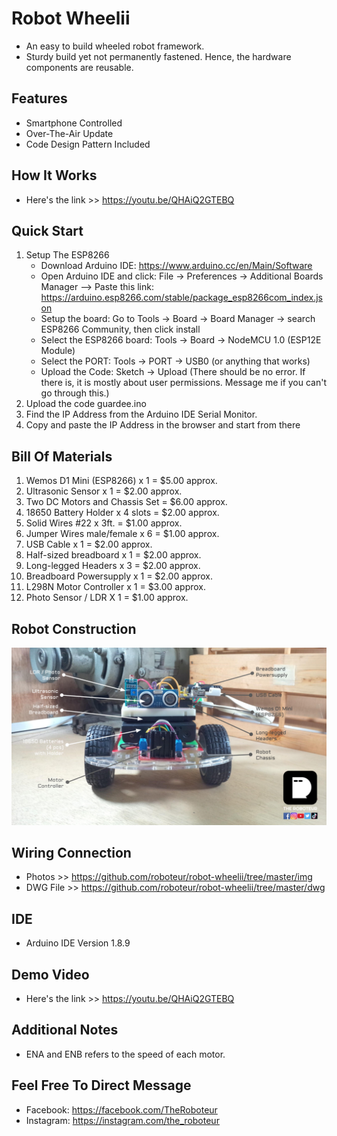 # Robot Wheelii
* An easy to build wheeled robot framework.
* Sturdy build yet not permanently fastened. Hence, the hardware components are reusable.

## Features
* Smartphone Controlled
* Over-The-Air Update
* Code Design Pattern Included

## How It Works 
* Here's the link >> https://youtu.be/QHAiQ2GTEBQ

## Quick Start
1. Setup The ESP8266
    * Download Arduino IDE: https://www.arduino.cc/en/Main/Software
    * Open Arduino IDE and click: File -> Preferences -> Additional Boards Manager --> Paste this     link: https://arduino.esp8266.com/stable/package_esp8266com_index.json
    * Setup the board: Go to Tools -> Board -> Board Manager -> search ESP8266 Community, then click install
    * Select the ESP8266 board: Tools -> Board -> NodeMCU 1.0 (ESP12E Module)
    * Select the PORT: Tools -> PORT -> USB0 (or anything that works)
    * Upload the Code: Sketch -> Upload (There should be no error. If there is, it is mostly about user permissions. Message me if you can't go through this.)
2. Upload the code guardee.ino
3. Find the IP Address from the Arduino IDE Serial Monitor. 
4. Copy and paste the IP Address in the browser and start from there

## Bill Of Materials
1. Wemos D1 Mini (ESP8266) x 1  = $5.00 approx.
2. Ultrasonic Sensor x 1  = $2.00 approx.
3. Two DC Motors and Chassis Set = $6.00 approx.
4. 18650 Battery Holder x 4 slots = $2.00 approx.
5. Solid Wires #22 x 3ft. = $1.00 approx.
6. Jumper Wires male/female x 6 = $1.00 approx. 
7. USB Cable x 1 = $2.00 approx.
8. Half-sized breadboard x 1 = $2.00 approx.
9. Long-legged Headers x 3 = $2.00 approx.
10. Breadboard Powersupply x 1 = $2.00 approx.
11. L298N Motor Controller x 1 = $3.00 approx.
12. Photo Sensor / LDR X 1 = $1.00 approx.

## Robot Construction
![Robot Construction](./img/roboteur-wheelii-construction.png)

## Wiring Connection
* Photos >> https://github.com/roboteur/robot-wheelii/tree/master/img
* DWG File >> https://github.com/roboteur/robot-wheelii/tree/master/dwg

## IDE
 * Arduino IDE Version 1.8.9

## Demo Video
* Here's the link >> https://youtu.be/QHAiQ2GTEBQ

## Additional Notes
* ENA and ENB refers to the speed of each motor.

## Feel Free To Direct Message
* Facebook: https://facebook.com/TheRoboteur
* Instagram: https://instagram.com/the_roboteur
